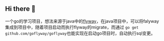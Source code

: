 ## Hi there 👋

<!--

**Here are some ideas to get you started:**

🙋‍♀️ A short introduction - what is your organization all about?
🌈 Contribution guidelines - how can the community get involved?
👩‍💻 Useful resources - where can the community find your docs? Is there anything else the community should know?
🍿 Fun facts - what does your team eat for breakfast?
🧙 Remember, you can do mighty things with the power of [Markdown](https://docs.github.com/github/writing-on-github/getting-started-with-writing-and-formatting-on-github/basic-writing-and-formatting-syntax)
-->

一个go的学习项目，想法来源于java中的[flyway](https://github.com/flyway/flyway)，在java项目中，可以将falyway集成到项目中，随着项目启动而执行flyway的migrate，而通过 `go get github.com/goflyway/goflyway`也能实现在启动go项目时，自动执行sql变更。
